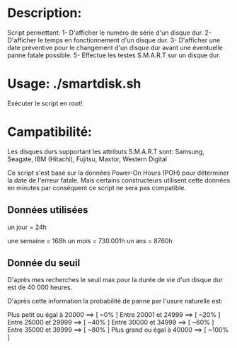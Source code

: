 # Description:
Script permettant:
1- D'afficher le numéro de série d'un disque dur.
2- D'afficher le temps en fonctionnement d'un disque dur.
3- D'afficher une date préventive pour le changement 
d'un disque dur avant une éventuelle panne fatale possible.
5- Effectue les testes S.M.A.R.T sur un disque dur.

# Usage: ./smartdisk.sh
Exécuter le script en root!

# Campatibilité:	
Les disques durs supportant les attributs S.M.A.R.T sont:
Samsung, Seagate, IBM (Hitachi), Fujitsu, Maxtor, Western Digital

Ce script s'est basé sur la données Power-On Hours (POH) pour
déterminer la date de l'erreur fatale.
Mais certains constructeurs utilisent cette données en minutes
par conséquent ce script ne sera pas compatible.

Données utilisées
-------------------

<p>un jour = 24h</p>
<p>une semaine = 168h
un mois = 730.001h
un ans = 8760h

Donnée du seuil
------------------

D'après mes recherches le seuil max pour la durée de vie d'un disque dur est de 40 000 heures.

D'après cette information la probabilité de panne par l'usure naturelle est:

Plus petit ou égal à 20000 ==> [ ~0% ]
Entre 20001 et 24999 ==> [ ~20% ]
Entre 25000 et 29999 ==> [ ~40% ]
Entre 30000 et 34999 ==> [ ~60% ]
Entre 35000 et 39999 ==> [ ~80% ]
Plus grand ou égal à 40000 ==> [ ~100% ]
